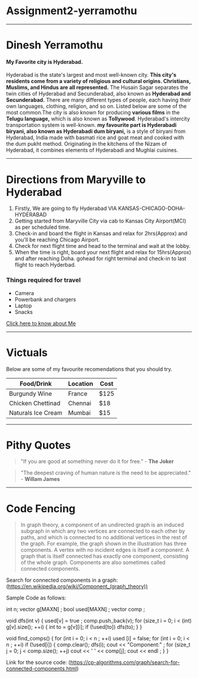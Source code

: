 # Assignment2-yerramothu

****

# Dinesh Yerramothu 
#### My Favorite city is Hyderabad.
Hyderabad is the state's largest and most well-known city. **This city's residents come from a variety of religious and cultural origins. Christians, Muslims, and Hindus are all represented.** The Husain Sagar separates the twin cities of Hyderabad and Secunderabad, also known as **Hyderabad and Secunderabad.** There are many different types of people, each having their own languages, clothing, religion, and so on. Listed below are some of the most common.The city is also known for producing **various films** in the **Telugu language,** which is also known as **Tollywood**. Hyderabad's intercity transportation system is well-known. **my favourite part is Hyderabadi biryani, also known as Hyderabadi dum biryani,** is a style of biryani from Hyderabad, India made with basmati rice and goat meat and cooked with the dum pukht method. Originating in the kitchens of the Nizam of Hyderabad, it combines elements of Hyderabadi and Mughlai cuisines.

******

# Directions from Maryville to Hyderabad
1. Firstly, We are going to fly Hyderabad VIA KANSAS-CHICAGO-DOHA-HYDERABAD 
2. Getting started from Maryville City via cab to Kansas City Airport(MCI) as per scheduled time.
3. Check-in and board the flight in Kansas and relax for 2hrs(Approx) and you'll be reaching Chicago Airport.
4. Check for next flight time and head to the terminal and wait at the lobby. 
5. When the time is right, board your next flight and relax for 15hrs(Approx) and after reaching Doha. gohead for right terminal and check-in to last flight to reach Hyderbad.

### Things required for travel
* Camera
* Powerbank and chargers
* Laptop
* Snacks


[Click here to know about Me](AboutMe.md)

*****

# Victuals
Below are some of my favourite recomendations that you should try.

| Food/Drink | Location | Cost
| -- | -- | -- |
| Burgundy Wine | France | $125  |
| Chicken Chettinad | Chennai  | $18 |
| Naturals Ice Cream | Mumbai | $15 |

*****

# Pithy Quotes

> "If you are good at something never do it for free." - **The Joker** 

> "The deepest craving of human nature is the need to be appreciated." - **Willam James**

*****

# Code Fencing

> In graph theory, a component of an undirected graph is an induced subgraph in which any two vertices are connected to each other by paths, and which is connected to no additional vertices in the rest of the graph. For example, the graph shown in the illustration has three components. A vertex with no incident edges is itself a component. A graph that is itself connected has exactly one component, consisting of the whole graph. Components are also sometimes called connected components.

Search for connected components in a graph: (https://en.wikipedia.org/wiki/Component_(graph_theory))

Sample Code as follows:

int n;
vector<int> g[MAXN] ;
bool used[MAXN] ;
vector<int> comp ;

void dfs(int v) {
    used[v] = true ;
    comp.push_back(v);
    for (size_t i = 0; i < (int) g[v].size(); ++i) {
        int to = g[v][i];
        if (!used[to])
            dfs(to);
    }
}

void find_comps() {
    for (int i = 0; i < n ; ++i)
        used [i] = false;
    for (int i = 0; i < n ; ++i)
        if (!used[i]) {
            comp.clear();
            dfs(i);
            cout << "Component:" ;
            for (size_t j = 0; j < comp.size(); ++j)
                cout << ' ' << comp[j];
            cout << endl ;
        }
}

Link for the source code: (https://cp-algorithms.com/graph/search-for-connected-components.html)


